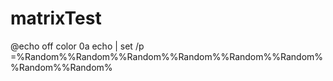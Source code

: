 # matrixTest
@echo off
color 0a
echo | set /p =%Random%%Random%%Random%%Random%%Random%%Random%%Random%%Random%
